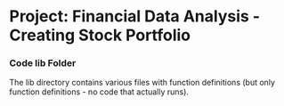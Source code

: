 # Project: Financial Data Analysis - Creating Stock Portfolio

### Code lib Folder

The lib directory contains various files with function definitions (but only function definitions - no code that actually runs).

